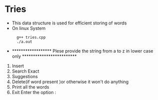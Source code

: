 # Tries

* This data structure is used for efficient storing of words  
* On linux System  
  ```
	g++ tries.cpp
 	./a.out
  ```
* ****************** Plese provide the string from a to z in lower case only *************************


1. Insert
2. Search Exact
3. Suggestions
4. Delete(if word present )or otherwise it won't do anything
5. Print all the words
6. Exit
Enter the option : 
